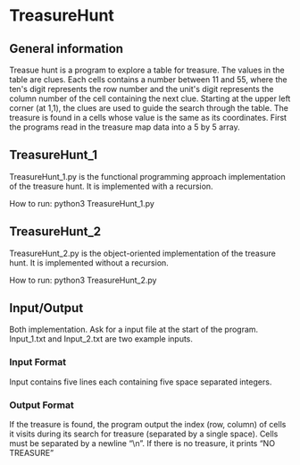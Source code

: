 # TreasureHunt

## General information
Treasue hunt is a program to explore a table for treasure. The values in the table are clues. Each cells contains a number between 11 and 55, where the ten's digit represents the row number and the unit's digit represents the column number of the cell containing the next clue. Starting at the upper left corner (at 1,1), the clues are used to guide the search through the table. The treasure is found in a cells whose value is the same as its coordinates.
First the programs read in the treasure map data into a 5 by 5 array.

## TreasureHunt_1

TreasureHunt_1.py is the functional programming approach implementation of the treasure hunt. It is implemented with a recursion.

How to run: python3 TreasureHunt_1.py

## TreasureHunt_2

TreasureHunt_2.py is the object-oriented implementation of the treasure hunt. It is implemented without a recursion.

How to run: python3 TreasureHunt_2.py


## Input/Output

Both implementation. Ask for a input file at the start of the program. Input_1.txt and Input_2.txt are two example inputs.
### Input Format
Input contains five lines each containing five space separated integers.

### Output Format
If the treasure is found, the program output the index (row, column) of cells it visits during its search for treasure (separated by a single space). Cells must be separated by a newline “\n”.
If there is no treasure, it prints “NO TREASURE”
